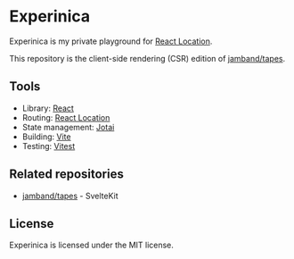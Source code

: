 # Experinica

Experinica is my private playground for [React Location](https://react-location.tanstack.com/).

This repository is the client-side rendering (CSR) edition of [jamband/tapes](https://github.com/jamband/tapes).

## Tools

- Library: [React](https://reactjs.org/)
- Routing: [React Location](https://react-location.tanstack.com/)
- State management: [Jotai](https://jotai.org/)
- Building: [Vite](https://vitejs.dev/)
- Testing: [Vitest](https://vitest.dev/)

## Related repositories

- [jamband/tapes](https://github.com/jamband/tapes) - SvelteKit

## License

Experinica is licensed under the MIT license.
